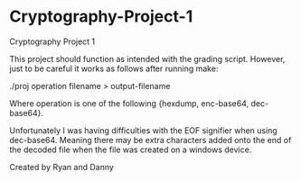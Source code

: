 # Cryptography-Project-1
Cryptography Project 1

This project should function as intended with the grading script.
However, just to be careful it works as follows after running make:

./proj operation filename > output-filename

Where operation is one of the following {hexdump, enc-base64, dec-base64}.

Unfortunately I was having difficulties with the EOF signifier when using dec-base64.
Meaning there may be extra characters added onto the end of the decoded file when the file was created on a windows device.

Created by Ryan and Danny
